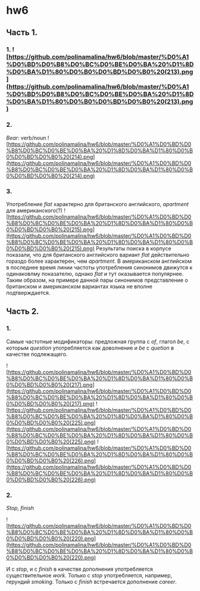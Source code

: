 # hw6
## Часть 1.
### 1. ![https://github.com/polinamalina/hw6/blob/master/%D0%A1%D0%BD%D0%B8%D0%BC%D0%BE%D0%BA%20%D1%8D%D0%BA%D1%80%D0%B0%D0%BD%D0%B0%20(213).png](https://github.com/polinamalina/hw6/blob/master/%D0%A1%D0%BD%D0%B8%D0%BC%D0%BE%D0%BA%20%D1%8D%D0%BA%D1%80%D0%B0%D0%BD%D0%B0%20(213).png)
### 2. 
_Bear_: verb/noun 
![https://github.com/polinamalina/hw6/blob/master/%D0%A1%D0%BD%D0%B8%D0%BC%D0%BE%D0%BA%20%D1%8D%D0%BA%D1%80%D0%B0%D0%BD%D0%B0%20(214).png](https://github.com/polinamalina/hw6/blob/master/%D0%A1%D0%BD%D0%B8%D0%BC%D0%BE%D0%BA%20%D1%8D%D0%BA%D1%80%D0%B0%D0%BD%D0%B0%20(214).png)
### 3.
Употребление _flat_ характерно для британского английского, _apartment_ для американского(?) 
![https://github.com/polinamalina/hw6/blob/master/%D0%A1%D0%BD%D0%B8%D0%BC%D0%BE%D0%BA%20%D1%8D%D0%BA%D1%80%D0%B0%D0%BD%D0%B0%20(215).png](https://github.com/polinamalina/hw6/blob/master/%D0%A1%D0%BD%D0%B8%D0%BC%D0%BE%D0%BA%20%D1%8D%D0%BA%D1%80%D0%B0%D0%BD%D0%B0%20(215).png)
Результаты поиска в корпусе показали, что для британского английского вариант _flat_ действительно гораздо более характерен, чем _apartment_. В американском английском в последнее время линии частоты употребления синонимов движутся к одинаковлму показателю, однако _flat_ и тут оказывается популярнее. Таким образом, на примере данной пары синонимов представление о британском и американском вариантах языка не вполне подтверждается.
## Часть 2.
### 1. 
Самые частотные модификаторы: предложная группа с _of_, глагол _be_, с которым _question_ употребляется как доволнение и _be_ с _quetion_ в качестве подлежащего.

![https://github.com/polinamalina/hw6/blob/master/%D0%A1%D0%BD%D0%B8%D0%BC%D0%BE%D0%BA%20%D1%8D%D0%BA%D1%80%D0%B0%D0%BD%D0%B0%20(217).png](https://github.com/polinamalina/hw6/blob/master/%D0%A1%D0%BD%D0%B8%D0%BC%D0%BE%D0%BA%20%D1%8D%D0%BA%D1%80%D0%B0%D0%BD%D0%B0%20(217).png)
![https://github.com/polinamalina/hw6/blob/master/%D0%A1%D0%BD%D0%B8%D0%BC%D0%BE%D0%BA%20%D1%8D%D0%BA%D1%80%D0%B0%D0%BD%D0%B0%20(225).png](https://github.com/polinamalina/hw6/blob/master/%D0%A1%D0%BD%D0%B8%D0%BC%D0%BE%D0%BA%20%D1%8D%D0%BA%D1%80%D0%B0%D0%BD%D0%B0%20(225).png)
![https://github.com/polinamalina/hw6/blob/master/%D0%A1%D0%BD%D0%B8%D0%BC%D0%BE%D0%BA%20%D1%8D%D0%BA%D1%80%D0%B0%D0%BD%D0%B0%20(226).png](https://github.com/polinamalina/hw6/blob/master/%D0%A1%D0%BD%D0%B8%D0%BC%D0%BE%D0%BA%20%D1%8D%D0%BA%D1%80%D0%B0%D0%BD%D0%B0%20(226).png)
### 2. 
_Stop, finish_

![https://github.com/polinamalina/hw6/blob/master/%D0%A1%D0%BD%D0%B8%D0%BC%D0%BE%D0%BA%20%D1%8D%D0%BA%D1%80%D0%B0%D0%BD%D0%B0%20(220).png](https://github.com/polinamalina/hw6/blob/master/%D0%A1%D0%BD%D0%B8%D0%BC%D0%BE%D0%BA%20%D1%8D%D0%BA%D1%80%D0%B0%D0%BD%D0%B0%20(220).png)

И с _stop_, и с _finish_ в качестве дополнения употребляется существительное _work_. Только с _stop_ употребляется, например, герундий _smoking_. Только с _finish_ встречается дополнение _career_.
